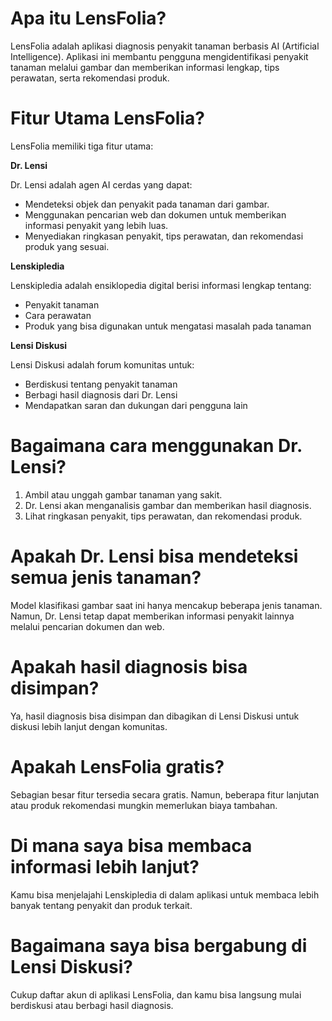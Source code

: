 # Apa itu LensFolia?

LensFolia adalah aplikasi diagnosis penyakit tanaman berbasis AI (Artificial Intelligence). Aplikasi ini membantu pengguna mengidentifikasi penyakit tanaman melalui gambar dan memberikan informasi lengkap, tips perawatan, serta rekomendasi produk.

# Fitur Utama LensFolia?

LensFolia memiliki tiga fitur utama:

**Dr. Lensi**

Dr. Lensi adalah agen AI cerdas yang dapat:
- Mendeteksi objek dan penyakit pada tanaman dari gambar.
- Menggunakan pencarian web dan dokumen untuk memberikan informasi penyakit yang lebih luas.
- Menyediakan ringkasan penyakit, tips perawatan, dan rekomendasi produk yang sesuai.

**Lenskipledia**

Lenskipledia adalah ensiklopedia digital berisi informasi lengkap tentang:
- Penyakit tanaman
- Cara perawatan
- Produk yang bisa digunakan untuk mengatasi masalah pada tanaman

**Lensi Diskusi**

Lensi Diskusi adalah forum komunitas untuk:
- Berdiskusi tentang penyakit tanaman
- Berbagi hasil diagnosis dari Dr. Lensi
- Mendapatkan saran dan dukungan dari pengguna lain

# Bagaimana cara menggunakan Dr. Lensi?

1. Ambil atau unggah gambar tanaman yang sakit.
2. Dr. Lensi akan menganalisis gambar dan memberikan hasil diagnosis.
3. Lihat ringkasan penyakit, tips perawatan, dan rekomendasi produk.

# Apakah Dr. Lensi bisa mendeteksi semua jenis tanaman?

Model klasifikasi gambar saat ini hanya mencakup beberapa jenis tanaman. Namun, Dr. Lensi tetap dapat memberikan informasi penyakit lainnya melalui pencarian dokumen dan web.

# Apakah hasil diagnosis bisa disimpan?

Ya, hasil diagnosis bisa disimpan dan dibagikan di Lensi Diskusi untuk diskusi lebih lanjut dengan komunitas.

# Apakah LensFolia gratis?

Sebagian besar fitur tersedia secara gratis. Namun, beberapa fitur lanjutan atau produk rekomendasi mungkin memerlukan biaya tambahan.

# Di mana saya bisa membaca informasi lebih lanjut?

Kamu bisa menjelajahi Lenskipledia di dalam aplikasi untuk membaca lebih banyak tentang penyakit dan produk terkait.

# Bagaimana saya bisa bergabung di Lensi Diskusi?

Cukup daftar akun di aplikasi LensFolia, dan kamu bisa langsung mulai berdiskusi atau berbagi hasil diagnosis.


